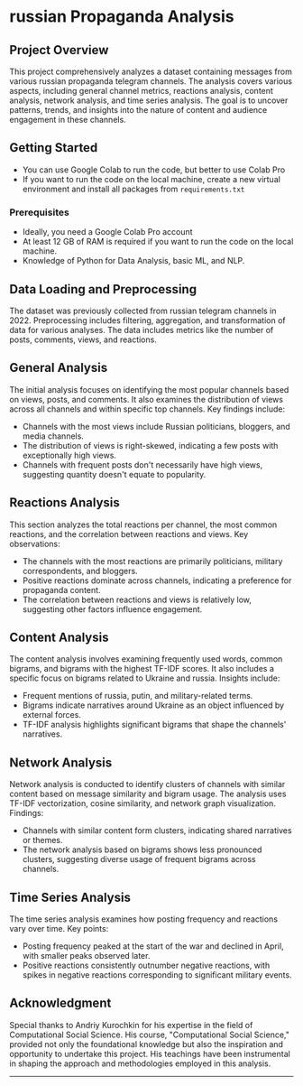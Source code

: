 # russian Propaganda Analysis

## Project Overview

This project comprehensively analyzes a dataset containing messages from various russian propaganda telegram channels. The analysis covers various aspects, including general channel metrics, reactions analysis, content analysis, network analysis, and time series analysis. The goal is to uncover patterns, trends, and insights into the nature of content and audience engagement in these channels.

## Getting Started

- You can use Google Colab to run the code, but better to use Colab Pro
- If you want to run the code on the local machine, create a new virtual environment and install all packages from `requirements.txt`

### Prerequisites

- Ideally, you need a Google Colab Pro account
- At least 12 GB of RAM is required if you want to run the code on the local machine. 
- Knowledge of Python for Data Analysis, basic ML, and NLP.

## Data Loading and Preprocessing

The dataset was previously collected from russian telegram channels in 2022. Preprocessing includes filtering, aggregation, and transformation of data for various analyses. The data includes metrics like the number of posts, comments, views, and reactions.

## General Analysis

The initial analysis focuses on identifying the most popular channels based on views, posts, and comments. It also examines the distribution of views across all channels and within specific top channels. Key findings include:

- Channels with the most views include Russian politicians, bloggers, and media channels.
- The distribution of views is right-skewed, indicating a few posts with exceptionally high views.
- Channels with frequent posts don't necessarily have high views, suggesting quantity doesn't equate to popularity.

## Reactions Analysis

This section analyzes the total reactions per channel, the most common reactions, and the correlation between reactions and views. Key observations:

- The channels with the most reactions are primarily politicians, military correspondents, and bloggers.
- Positive reactions dominate across channels, indicating a preference for propaganda content.
- The correlation between reactions and views is relatively low, suggesting other factors influence engagement.

## Content Analysis

The content analysis involves examining frequently used words, common bigrams, and bigrams with the highest TF-IDF scores. It also includes a specific focus on bigrams related to Ukraine and russia. Insights include:

- Frequent mentions of russia, putin, and military-related terms.
- Bigrams indicate narratives around Ukraine as an object influenced by external forces.
- TF-IDF analysis highlights significant bigrams that shape the channels' narratives.

## Network Analysis

Network analysis is conducted to identify clusters of channels with similar content based on message similarity and bigram usage. The analysis uses TF-IDF vectorization, cosine similarity, and network graph visualization. Findings:

- Channels with similar content form clusters, indicating shared narratives or themes.
- The network analysis based on bigrams shows less pronounced clusters, suggesting diverse usage of frequent bigrams across channels.

## Time Series Analysis

The time series analysis examines how posting frequency and reactions vary over time. Key points:

- Posting frequency peaked at the start of the war and declined in April, with smaller peaks observed later.
- Positive reactions consistently outnumber negative reactions, with spikes in negative reactions corresponding to significant military events.

## Acknowledgment

Special thanks to Andriy Kurochkin for his expertise in the field of Computational Social Science. His course, "Computational Social Science," provided not only the foundational knowledge but also the inspiration and opportunity to undertake this project. His teachings have been instrumental in shaping the approach and methodologies employed in this analysis.

---

